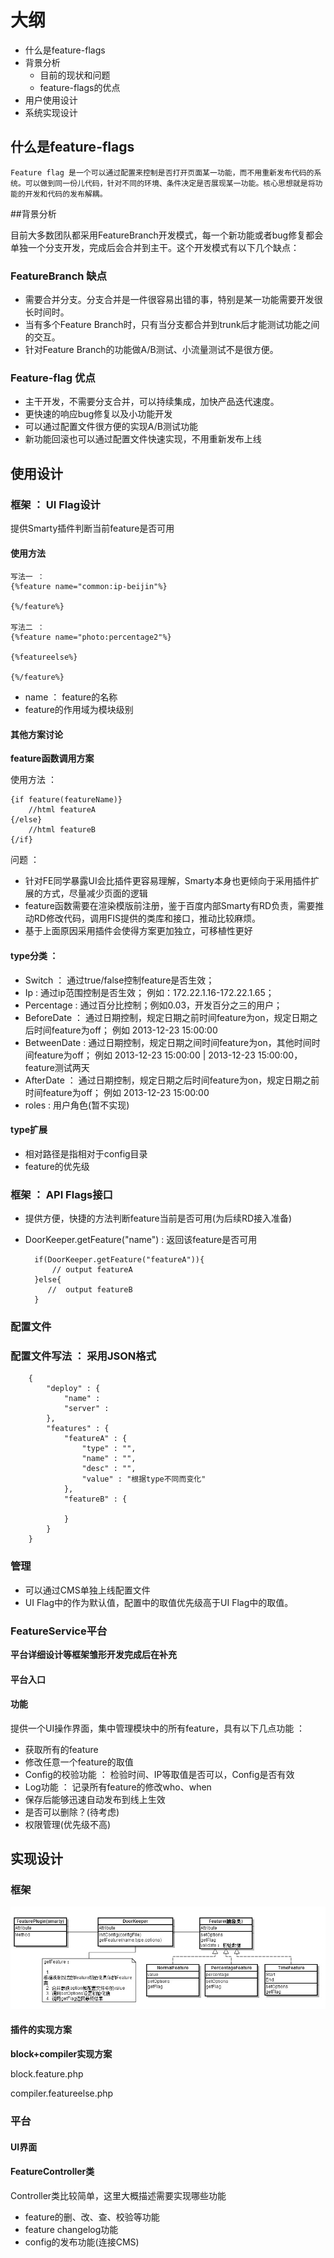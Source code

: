 
# 大纲

* 什么是feature-flags
* 背景分析
    * 目前的现状和问题
    * feature-flags的优点
* 用户使用设计
* 系统实现设计

## 什么是feature-flags

    Feature flag 是一个可以通过配置来控制是否打开页面某一功能，而不用重新发布代码的系统。可以做到同一份儿代码，针对不同的环境、条件决定是否展现某一功能。核心思想就是将功能的开发和代码的发布解耦。

##背景分析

目前大多数团队都采用FeatureBranch开发模式，每一个新功能或者bug修复都会单独一个分支开发，完成后会合并到主干。这个开发模式有以下几个缺点：

### FeatureBranch 缺点

* 需要合并分支。分支合并是一件很容易出错的事，特别是某一功能需要开发很长时间时。
* 当有多个Feature Branch时，只有当分支都合并到trunk后才能测试功能之间的交互。
* 针对Feature Branch的功能做A/B测试、小流量测试不是很方便。

### Feature-flag 优点

* 主干开发，不需要分支合并，可以持续集成，加快产品迭代速度。
* 更快速的响应bug修复以及小功能开发
* 可以通过配置文件很方便的实现A/B测试功能
* 新功能回滚也可以通过配置文件快速实现，不用重新发布上线

## 使用设计

### 框架 ： UI Flag设计

提供Smarty插件判断当前feature是否可用

#### 使用方法

    写法一 ：
    {%feature name="common:ip-beijin"%}

    {%/feature%}

    写法二 ：
    {%feature name="photo:percentage2"%}

    {%featureelse%}

    {%/feature%}

* name ： feature的名称
* feature的作用域为模块级别

#### 其他方案讨论

**feature函数调用方案**

使用方法 ：

    {if feature(featureName)}
        //html featureA
    {/else}
        //html featureB
    {/if}

问题 ：

* 针对FE同学暴露UI会比插件更容易理解，Smarty本身也更倾向于采用插件扩展的方式，尽量减少页面的逻辑
* feature函数需要在渲染模版前注册，鉴于百度内部Smarty有RD负责，需要推动RD修改代码，调用FIS提供的类库和接口，推动比较麻烦。
* 基于上面原因采用插件会使得方案更加独立，可移植性更好

#### type分类 ：

* Switch ： 通过true/false控制feature是否生效；
* Ip : 通过ip范围控制是否生效； 例如：172.22.1.16-172.22.1.65；
* Percentage : 通过百分比控制；例如0.03，开发百分之三的用户；
* BeforeDate ： 通过日期控制，规定日期之前时间feature为on，规定日期之后时间feature为off； 例如 2013-12-23 15:00:00
* BetweenDate : 通过日期控制，规定日期之间时间feature为on，其他时间时间feature为off； 例如 2013-12-23 15:00:00 | 2013-12-23 15:00:00，feature测试两天
* AfterDate ： 通过日期控制，规定日期之后时间feature为on，规定日期之前时间feature为off； 例如 2013-12-23 15:00:00
* roles : 用户角色(暂不实现)

#### type扩展

* 相对路径是指相对于config目录
* feature的优先级

### 框架 ： API Flags接口

* 提供方便，快捷的方法判断feature当前是否可用(为后续RD接入准备)
* DoorKeeper.getFeature("name") : 返回该feature是否可用

        if(DoorKeeper.getFeature("featureA")){
            // output featureA
        }else{
           //  output featureB
        }

### 配置文件

### 配置文件写法 ： 采用JSON格式

        {
            "deploy" : {
                "name" :
                "server" :
            },
            "features" : {
                "featureA" : {
                    "type" : "",
                    "name" : "",
                    "desc" : "",
                    "value" : "根据type不同而变化"
                },
                "featureB" : {

                }
            }
        }

### 管理

* 可以通过CMS单独上线配置文件
* UI Flag中的作为默认值，配置中的取值优先级高于UI Flag中的取值。

### FeatureService平台

**平台详细设计等框架雏形开发完成后在补充**

#### 平台入口

#### 功能

提供一个UI操作界面，集中管理模块中的所有feature，具有以下几点功能 ：

* 获取所有的feature
* 修改任意一个feature的取值
* Config的校验功能 ：  检验时间、IP等取值是否可以，Config是否有效
* Log功能 ： 记录所有feature的修改who、when
* 保存后能够迅速自动发布到线上生效
* 是否可以删除？(待考虑)
* 权限管理(优先级不高)

## 实现设计

### 框架

![feature flag框架](./DoorkeeperUML.jpg)

#### 插件的实现方案

**block+compiler实现方案**

block.feature.php

compiler.featureelse.php

### 平台

#### UI界面

#### FeatureController类

Controller类比较简单，这里大概描述需要实现哪些功能

* feature的删、改、查、校验等功能
* feature changelog功能
* config的发布功能(连接CMS)


